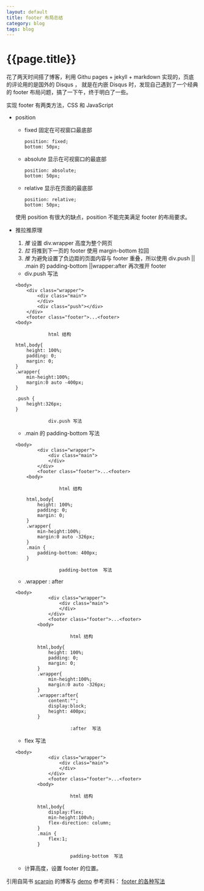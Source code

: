 ```yaml
---
layout: default
title: footer 布局总结
category: blog
tags: blog
---
```


# {{page.title}}

花了两天时间搭了博客，利用 Githu pages + jekyll + markdown 实现的，页底的评论用的是国外的 Disqus ，
就是在内嵌 Disqus 时，发现自己遇到了一个经典的 footer 布局问题，搞了一下午，终于明白了一些。

实现 footer 有两类方法，CSS 和 JavaScript

- position

    - fixed 固定在可视窗口最底部
        ```
        position: fixed;
        bottom: 50px;
        ```
    - absolute 显示在可视窗口的最底部
        ```
        position: absolute;
        bottom: 50px;
        ```
    - relative 显示在页面的最底部
        ```
        position: relative;
        bottom: 50px;
        ```
    使用 position 有很大的缺点，position 不能完美满足 footer 的布局要求。

- 推拉推原理

    1. *推* 设置 div.wrapper 高度为整个网页
    2. *拉* 将推到下一页的 footer 使用 margin-bottom 拉回
    3. *推* 为避免设置了负边距的页面内容与 footer 重叠，所以使用 div.push || .main 的 padding-bottom ||wrapper:after 再次推开 footer
    
    - div.push 写法
    
    ```
    <body>
        <div class="wrapper">
            <div class="main">
            </div>
            <div class="push"></div>
        </div>
        <footer class="footer">...<footer>
    <body>
        
                html 结构
                
    html,body{
        height: 100%;
        padding: 0;
        margin: 0;
    }
    .wrapper{
        min-height:100%;
        margin:0 auto -400px;       
    }
    
    .push {
        height:326px;
    }
    
                div.push 写法
    ```
    - .main 的 padding-bottom 写法
    
    ```
    <body>
            <div class="wrapper">
                <div class="main">
                </div>
            </div>
            <footer class="footer">...<footer>
        <body>
            
                    html 结构
                    
        html,body{
            height: 100%;
            padding: 0;
            margin: 0;
        }
        .wrapper{
            min-height:100%;
            margin:0 auto -326px;       
        }
        .main {
            padding-bottom: 400px;
        }
        
                    padding-bottom  写法
    ```
    - .wrapper : after
    
    ```
    <body>
                <div class="wrapper">
                    <div class="main">
                    </div>
                </div>
                <footer class="footer">...<footer>
            <body>
                
                        html 结构
                        
            html,body{
                height: 100%;
                padding: 0;
                margin: 0;
            }
            .wrapper{
                min-height:100%;
                margin:0 auto -326px;       
            }
            .wrapper:after{
                content:"";
                display:block;
                height: 400px;
            }
            
                        :after  写法
    ```
    - flex 写法
    
    ```
    <body>
                <div class="wrapper">
                    <div class="main">
                    </div>
                </div>
                <footer class="footer">...<footer>
            <body>
                
                        html 结构
                        
            html,body{
                display:flex;
                min-height:100vh;
                flex-direction: column;
            }
            .main {
                flex:1;
            }
            
                        padding-bottom  写法
    ```

    - 计算高度，设置 footer 的位置。

引用自简书 [scarqin](http://www.jianshu.com/users/9f4b86bd9c0e/latest_articles) 的博客与 [demo](http://htmlpreview.github.io/?https://github.com/scarqin/ripple-new/blob/master/footer/method.html) 
参考资料： [footer 的各种写法](http://www.jianshu.com/p/c91eee6849cb)